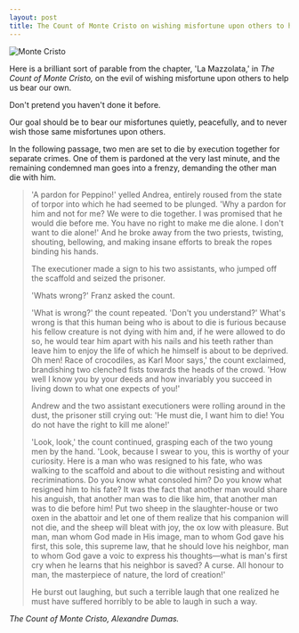 ```yaml
---
layout: post
title: The Count of Monte Cristo on wishing misfortune upon others to help us bear our own
---
```


![Monte Cristo](/commonplace/assets/images/monte-cristo.jpg)

Here is a brilliant sort of parable from the chapter, 'La Mazzolata,' in *The Count of Monte Cristo,* on the evil of wishing misfortune upon others to help us bear our own. 

Don't pretend you haven't done it before. 

Our goal should be to bear our misfortunes quietly, peacefully, and to never wish those same misfortunes upon others.


In the following passage, two men are set to die by execution together for separate crimes. One of them is pardoned at the very last minute, and the remaining condemned man goes into a frenzy, demanding the other man die with him.

<blockquote><p>'A pardon for Peppino!' yelled Andrea, entirely roused from the state of torpor into which he had seemed to be plunged. 'Why a pardon for him and not for me? We were to die together. I was promised that he would die before me. You have no right to make me die alone. I don't want to die alone!' And he broke away from the two priests, twisting, shouting, bellowing, and making insane efforts to break the ropes binding his hands.</p>

<p>The executioner made a sign to his two assistants, who jumped off the scaffold and seized the prisoner.</p>

<p>'Whats wrong?' Franz asked the count.</p>

<p>'What is wrong?' the count repeated. 'Don't you understand?' What's wrong is that this human being who is about to die is furious because his fellow creature is not dying with him and, if he were allowed to do so, he would tear him apart with his nails and his teeth rather than leave him to enjoy the life of which he himself is about to be deprived. Oh men! Race of crocodiles, as Karl Moor says,' the count exclaimed, brandishing two clenched fists towards the heads of the crowd. 'How well I know you by your deeds and how invariably you succeed in living down to what one expects of you!'</p>

<p>Andrew and the two assistant executioners were rolling around in the dust, the prisoner still crying out: 'He must die, I want him to die! You do not have the right to kill me alone!'</p>

<p>'Look, look,' the count continued, grasping each of the two young men by the hand. 'Look, because I swear to you, this is worthy of your curiosity. Here is a man who was resigned to his fate, who was walking to the scaffold and about to die without resisting and without recriminations. Do you know what consoled him? Do you know what resigned him to his fate? It was the fact that another man would share his anguish, that another man was to die like him, that another man was to die before him! Put two sheep in the slaughter-house or two oxen in the abattoir and let one of them realize that his companion will not die, and the sheep will bleat with joy, the ox low with pleasure. But man, man whom God made in His image, man to whom God gave his first, this sole, this supreme law, that he should love his neighbor, man to whom God gave a voic to express his thoughts—what is man's first cry when he learns that his neighbor is saved? A curse. All honour to man, the masterpiece of nature, the lord of creation!'</p>

<p>He burst out laughing, but such a terrible laugh that one realized he must have suffered horribly to be able to laugh in such a way.</p></blockquote>

<cite>The Count of Monte Cristo, Alexandre Dumas.</cite>
